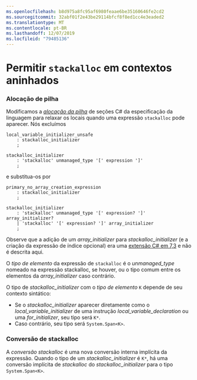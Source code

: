 ```yaml
---
ms.openlocfilehash: b8d975a8fc95af6980feaae6be35160646fe2cd2
ms.sourcegitcommit: 32abf01f2e43be29114bfcf8f8ed1cc4e3eaded2
ms.translationtype: MT
ms.contentlocale: pt-BR
ms.lasthandoff: 12/07/2019
ms.locfileid: "79485136"
---
```

# <a name="permit-stackalloc-in-nested-contexts"></a>Permitir `stackalloc` em contextos aninhados

### <a name="stack-allocation"></a>Alocação de pilha

Modificamos a [*alocação da pilha*](https://github.com/dotnet/csharplang/blob/master/spec/unsafe-code.md#stack-allocation) de seções C# da especificação da linguagem para relaxar os locais quando uma expressão `stackalloc` pode aparecer. Nós excluímos

``` antlr
local_variable_initializer_unsafe
    : stackalloc_initializer
    ;

stackalloc_initializer
    : 'stackalloc' unmanaged_type '[' expression ']'
    ;
```

e substitua-os por

``` antlr
primary_no_array_creation_expression
    : stackalloc_initializer
    ;

stackalloc_initializer
    : 'stackalloc' unmanaged_type '[' expression? ']' array_initializer?
    | 'stackalloc' '[' expression? ']' array_initializer
    ;
```

Observe que a adição de um *array_initializer* para *stackalloc_initializer* (e a criação da expressão de índice opcional) era uma [extensão C# em 7,3](https://github.com/dotnet/csharplang/blob/master/proposals/csharp-7.3/stackalloc-array-initializers.md) e não é descrita aqui.

O *tipo de elemento* da expressão de `stackalloc` é o *unmanaged_type* nomeado na expressão stackalloc, se houver, ou o tipo comum entre os elementos da *array_initializer* caso contrário.

O tipo de *stackalloc_initializer* com o *tipo de elemento* `K` depende de seu contexto sintático:
- Se o *stackalloc_initializer* aparecer diretamente como o *local_variable_initializer* de uma instrução *local_variable_declaration* ou uma *for_initializer*, seu tipo será `K*`.
- Caso contrário, seu tipo será `System.Span<K>`.

### <a name="stackalloc-conversion"></a>Conversão de stackalloc

A *conversão stackalloc* é uma nova conversão interna implícita da expressão. Quando o tipo de um *stackalloc_initializer* é `K*`, há uma conversão implícita de *stackalloc* do *stackalloc_initializer* para o tipo `System.Span<K>`.
